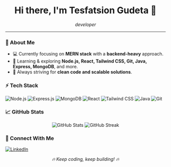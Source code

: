 
<h1 align="center">Hi there, I'm Tesfatsion Gudeta 👋</h1>

<p align="center">
  <em>developer</em>
</p>

---

### 🚀 About Me
- 💻 Currently focusing on **MERN stack** with a **backend-heavy** approach.
- 🌱 Learning & exploring **Node.js, React, Tailwind CSS, Git, Java, Express, MongoDB**, and more.
- 🎯 Always striving for **clean code and scalable solutions**.

### ⚡ Tech Stack
<p align="left">
  <img src="https://img.shields.io/badge/Node.js-339933?style=for-the-badge&logo=node.js&logoColor=white" alt="Node.js"/>
  <img src="https://img.shields.io/badge/Express.js-000000?style=for-the-badge&logo=express&logoColor=white" alt="Express.js"/>
  <img src="https://img.shields.io/badge/MongoDB-47A248?style=for-the-badge&logo=mongodb&logoColor=white" alt="MongoDB"/>
  <img src="https://img.shields.io/badge/React-61DAFB?style=for-the-badge&logo=react&logoColor=black" alt="React"/>
  <img src="https://img.shields.io/badge/Tailwind%20CSS-38B2AC?style=for-the-badge&logo=tailwind-css&logoColor=white" alt="Tailwind CSS"/>
  <img src="https://img.shields.io/badge/Java-ED8B00?style=for-the-badge&logo=java&logoColor=white" alt="Java"/>
  <img src="https://img.shields.io/badge/Git-F05032?style=for-the-badge&logo=git&logoColor=white" alt="Git"/>
</p>

### 📈 GitHub Stats
<p align="center">
  <img src="https://github-readme-stats.vercel.app/api?username=Tesfatsion-Gudeta&show_icons=true&theme=tokyonight&count_private=true" alt="GitHub Stats" />
  <img src="https://github-readme-streak-stats.herokuapp.com/?user=Tesfatsion-Gudeta&theme=tokyonight" alt="GitHub Streak" />
</p>

### 🔗 Connect With Me
<p align="left">
  <a href="https://www.linkedin.com/in/tesfatsion-gudeta-5249b71ba" target="_blank">
    <img src="https://img.shields.io/badge/LinkedIn-0A66C2?style=for-the-badge&logo=linkedin&logoColor=white" alt="LinkedIn" />
  </a>
</p>

<p align="center">
  <i>🔥 Keep coding, keep building! 🔥</i>
</p>
